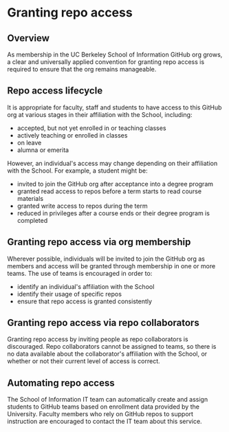# Granting repo access

## Overview

As membership in the UC Berkeley School of Information GitHub org grows, a clear and universally applied convention for granting repo access is required to ensure that the org remains manageable.

## Repo access lifecycle

It is appropriate for faculty, staff and students to have access to this GitHub org at various stages in their affiliation with the School, including:

* accepted, but not yet enrolled in or teaching classes
* actively teaching or enrolled in classes
* on leave
* alumna or emerita

However, an individual's access may change depending on their affiliation with the School.  For example, a student might be:

* invited to join the GitHub org after acceptance into a degree program
* granted read access to repos before a term starts to read course materials
* granted write access to repos during the term
* reduced in privileges after a course ends or their degree program is completed

## Granting repo access via org membership

Wherever possible, individuals will be invited to join the GitHub org as members and access will be granted through membership in one or more teams.  The use of teams is encouraged in order to:

* identify an individual's affiliation with the School
* identify their usage of specific repos
* ensure that repo access is granted consistently

##  Granting repo access via repo collaborators

Granting repo access by inviting people as repo collaborators is discouraged.  Repo collaborators cannot be assigned to teams, so there is no data available about the collaborator's affiliation with the School, or whether or not their current level of access is correct.

## Automating repo access

The School of Information IT team can automatically create and assign students to GitHub teams based on enrollment data provided by the University.  Faculty members who rely on GitHub repos to support instruction are encouraged to contact the IT team about this service.
